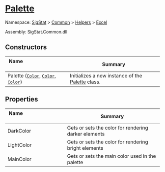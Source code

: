 # [Palette](./Palette.md)

Namespace: [SigStat]() > [Common](./../../README.md) > [Helpers](./../README.md) > [Excel](./README.md)

Assembly: SigStat.Common.dll


## Constructors

| Name&nbsp; &nbsp; &nbsp; &nbsp; &nbsp; &nbsp; &nbsp; &nbsp; &nbsp; &nbsp; &nbsp; &nbsp; &nbsp; &nbsp; &nbsp; &nbsp; &nbsp; &nbsp; &nbsp; &nbsp; &nbsp; | Summary | 
| --- | --- | 
| Palette ([`Color`](https://docs.microsoft.com/en-us/dotnet/api/System.Drawing.Color), [`Color`](https://docs.microsoft.com/en-us/dotnet/api/System.Drawing.Color), [`Color`](https://docs.microsoft.com/en-us/dotnet/api/System.Drawing.Color)) | Initializes a new instance of the [Palette](https://github.com/hargitomi97/sigstat/blob/master/docs/md/SigStat/Common/Helpers/Excel/Palette.md) class. | 


## Properties

| Name&nbsp; &nbsp; &nbsp; &nbsp; &nbsp; &nbsp; &nbsp; &nbsp; &nbsp; &nbsp; &nbsp; &nbsp; &nbsp; &nbsp; &nbsp; &nbsp; &nbsp; &nbsp; &nbsp; &nbsp; &nbsp; | Summary | 
| --- | --- | 
| DarkColor | Gets or sets the color for rendering darker elements | 
| LightColor | Gets or sets the color for rendering bright elements | 
| MainColor | Gets or sets the main color used in the palette | 


